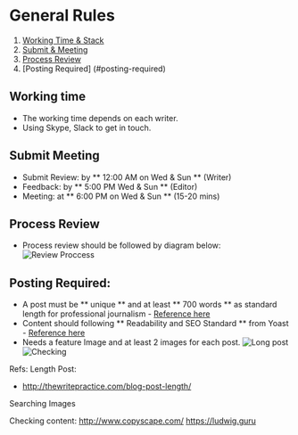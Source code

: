 # General Rules

1. [Working Time & Stack](#working-time)
2. [Submit & Meeting](#submit-meeting)
3. [Process Review](#process-review) 
4. [Posting Required] (#posting-required)


## Working time
- The working time depends on each writer.
- Using Skype, Slack to get in touch.

## Submit Meeting
- Submit Review: by ** 12:00 AM on Wed & Sun ** (Writer)
- Feedback: by ** 5:00 PM Wed & Sun ** (Editor)
- Meeting: at ** 6:00 PM on Wed & Sun ** (15-20 mins)

## Process Review
- Process review should be followed by diagram below:
![Review Proccess](https://monosnap.com/file/e3E2QjfmjtGQSCKsD75EJqYl7dEKZi.png)

## Posting Required:
- A post must be ** unique ** and at least ** 700 words ** as standard length for professional journalism - [Reference here](http://thewritepractice.com/blog-post-length/)
- Content should following ** Readability and SEO Standard ** from Yoast - [Reference here](http://thewritepractice.com/blog-post-length/)
- Needs a feature Image and at least 2 images for each post.
![Long post](https://monosnap.com/file/QGZ4OXQUxUyWjfr94amnZrjpLD30mJ.png)
![Checking](https://monosnap.com/file/ztxFR9iGfaRhsqcDKvmUvdnvjf1Us7.png)

Refs:
Length Post:
-  http://thewritepractice.com/blog-post-length/

Searching Images

Checking content:
http://www.copyscape.com/
https://ludwig.guru
